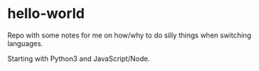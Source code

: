 # hello-world

Repo with some notes for me on how/why to do silly things when switching languages.

Starting with Python3 and JavaScript/Node.
